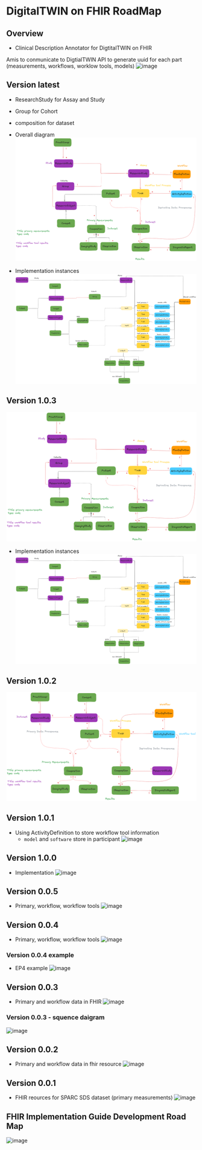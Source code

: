 # DigitalTWIN on FHIR RoadMap
## Overview
- Clinical Description Annotator for DigtitalTWIN on FHIR

Amis to conmunicate to DigtialTWIN API to generate uuid for each part (measurements, workflows, worklow tools, models)
![image](/fhir/03-roadmap/v1.0.0-implement.png)

## Version latest
- ResearchStudy for Assay and Study
- Group for Cohort
- composition for dataset
- Overall diagram
![image](/fhir/03-roadmap/vlatest-overall.png)

- Implementation instances
![image](/fhir/03-roadmap/vlatest.png)

## Version 1.0.3
![image](/fhir/03-roadmap/v1.0.3-overall.png)

- Implementation instances
![image](/fhir/03-roadmap/v1.0.3.png)

## Version 1.0.2
![image](/fhir/03-roadmap/v1.0.2.png)

## Version 1.0.1
- Using ActivityDefinition to store workflow tool information
    - `model` and `software` store in participant
![image](/fhir/03-roadmap/v1.0.1.png)

## Version 1.0.0
- Implementation
![image](/fhir/03-roadmap/v1.0.0.png)

## Version 0.0.5
- Primary, workflow, workflow tools
![image](/fhir/03-roadmap/v0.0.5.png)

## Version 0.0.4
- Primary, workflow, workflow tools
![image](/fhir/03-roadmap/v0.0.4.png)
### Version 0.0.4 example
- EP4 example
![image](/fhir/03-roadmap/v0.0.4-e.png)

## Version 0.0.3
- Primary and workflow data in FHIR
![image](/fhir/03-roadmap/v0.0.3.png)

### Version 0.0.3 - squence daigram
![image](/fhir/03-roadmap/v0.0.3-s.png)

## Version 0.0.2
- Primary and workflow data in fhir resource
![image](/fhir/03-roadmap/v0.0.2.png)

## Version 0.0.1
- FHIR reources for SPARC SDS dataset (primary measurements)
![image](/fhir/03-roadmap/v0.0.1.png)

## FHIR Implementation Guide Development Road Map

![image](/fhir/03-roadmap/00-roadmap.png)